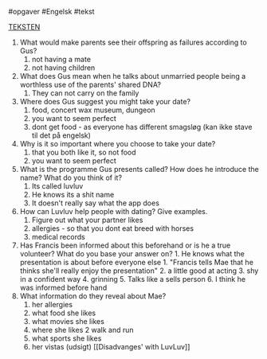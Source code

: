 #opgaver #Engelsk #tekst 

[TEKSTEN](file:///C:/Users/nordi/Downloads/The%20Circle.pdf)

1.  What would make parents see their offspring as failures according to Gus?
	1. not having  a mate
	2. not having children
2.  What does Gus mean when he talks about unmarried people being a worthless use of the parents' shared DNA?
	1. They can not carry on the family
3.  Where does Gus suggest you might take your date?
	1. food, concert wax museum, dungeon
	2. you want to seem perfect
	3. dont get food - as everyone has different smagsløg (kan ikke stave til det på engelsk)
4.  Why is it so important where you choose to take your date?
	1. that you both like it, so not food
	2. you want to seem perfect
5.  What is the programme Gus presents called? How does he introduce the name? What do you think of it?
	1. Its called luvluv
	2. He knows its a shit name
	3. It doesn't really say what the app does
6.  How can Luvluv help people with dating? Give examples.
	1. Figure out what your partner likes
	2. allergies - so that you dont eat breed with horses
	3. medical records
7.  Has Francis been informed about this beforehand or is he a true volunteer? What do you base your answer on?
		1. He knows what the presentation is about before everyone else
			1. "Francis tells Mae that he thinks she'll really enjoy the presentation"
		2. a little good at acting
		3. shy in a confident way
		4. grinning
		5. Talks like a sells person
		6. I think he was informed before hand
8.  What information do they reveal about Mae?
	1. her allergies
	2. what food she likes
	3. what movies she likes
	4. where she likes 2 walk and run
	5. what sports she likes
	6. her vistas (udsigt)
[[Disadvanges' with LuvLuv]]